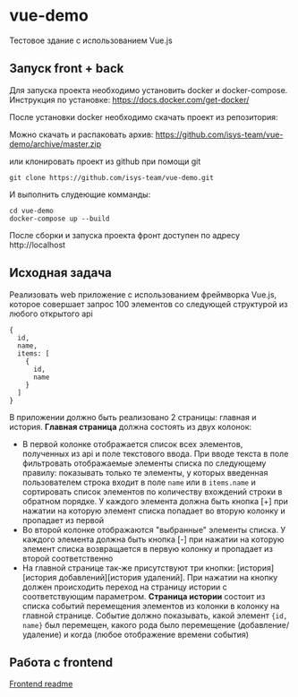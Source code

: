 vue-demo
===
Тестовое здание с использованием Vue.js

Запуск front + back
---
Для запуска проекта необходимо установить docker и docker-compose.   
Инструкция по установке: https://docs.docker.com/get-docker/

После установки docker необходимо скачать проект из репозитория:

Можно скачать и распаковать архив: https://github.com/isys-team/vue-demo/archive/master.zip

или клонировать проект из github при помощи git
```
git clone https://github.com/isys-team/vue-demo.git
```
И выполнить слудеющие комманды:
```
cd vue-demo
docker-compose up --build
```
После сборки и запуска проекта фронт доступен по адресу
http://localhost

Исходная задача
---
Реализовать web приложение с использованием фреймворка Vue.js, которое совершает
запрос 100 элементов со следующей структурой из любого открытого api
```
{
  id,
  name,
  items: [
    {
      id,
      name
    }
  ]
}
```
В приложении должно быть реализовано 2 страницы: главная и история.
**Главная страница** должна состоять из двух колонок:
- В первой колонке отображается список всех элементов, полученных из api и поле текстового ввода. При вводе текста в поле фильтровать отображаемые элементы списка по следующему правилу: показывать только те элементы, у которых введенная пользователем строка
входит в поле `name` или в `items.name` и сортировать список элементов по количеству вхождений строки в обратном порядке.
У каждого элемента должна быть кнопка [+] при нажатии на которую элемент списка попадает во вторую колонку и пропадает из первой
- Во второй колонке отображаются "выбранные" элементы списка. У каждого элемента должна быть кнопка [-] при нажатии на которую элемент списка возвращается в первую колонку и пропадает из второй соответственно
- На главной странице так-же присутствуют три кнопки: [история][история добавлений][история удалений]. При нажатии на кнопку должен происходить переход на страницу истории с соответствующим параметром.
**Страница истории** состоит из списка событий перемещения элементов из колонки в колонку на главной странице. Событие должно показывать, какой элемент `{id, name}` был перемещен, какого рода было перемещение (добавление/удаление) и когда (любое отображение времени события)

Работа с frontend
---
[Frontend readme](frontend/README.md)